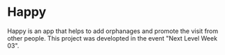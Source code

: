 # Happy
Happy is an app that helps to add orphanages and promote the visit from other people. This project was developted in the event "Next Level Week 03".


